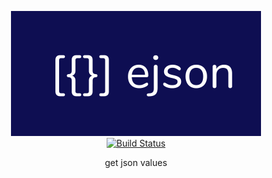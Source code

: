 <p align="center">
<img 
  src="logo.png"
  width="400px"
  height="200px" 
  border="0" 
  alt="ejson">
<br>
<a href="https://travis-ci.org/deftia/ejson"><img src="https://travis-ci.org/deftia/ejson.svg?branch=master" alt="Build Status"></a>
</p>
<p align="center">get json values</p>